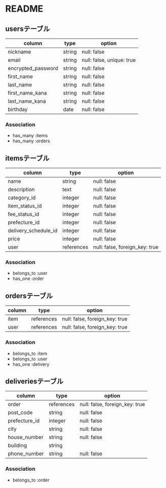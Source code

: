 # README

## usersテーブル
| column             | type   | option                    |
| ------------------ | ------ | ------------------------- |
| nickname           | string | null: false               |
| email              | string | null: false, unique: true |
| encrypted_password | string | null: false               |
| first_name         | string | null: false               |
| last_name          | string | null: false               |
| first_name_kana    | string | null: false               |
| last_name_kana     | string | null: false               |
| birthday           | date   | null: false               |

### Association
- has_many :items
- has_many :orders


## itemsテーブル
| column              | type      | option                         |
| ------------------- | ----------| -------------------------------|
| name                | string    | null: false                    |
| description         | text      | null: false                    |
| category_id         | integer   | null: false                    |
| item_status_id      | integer   | null: false                    |
| fee_status_id       | integer   | null: false                    |
| prefecture_id       | integer   | null: false                    |
| delivery_schedule_id| integer   | null: false                    |
| price               | integer   | null: false                    |
| user                | references| null: false, foreign_key: true |

### Association
- belongs_to :user
- has_one :order


## ordersテーブル
| column             | type      | option                         |
| ------------------ | ----------| -------------------------------|
| item               | references| null: false, foreign_key: true |
| user               | references| null: false, foreign_key: true |

### Association
- belongs_to :item
- belongs_to :user
- has_one :delivery


## deliveriesテーブル
| column             | type      | option                         |
| ------------------ | ----------| -------------------------------|
| order              | references| null: false, foreign_key: true |
| post_code          | string    | null: false                    |
| prefecture_id      | integer   | null: false                    |
| city               | string    | null: false                    |
| house_number       | string    | null: false                    |
| building           | string    |                                |
| phone_number       | string    | null: false                    |

### Association
- belongs_to :order
